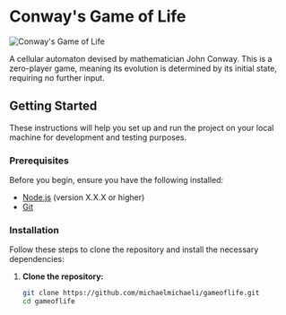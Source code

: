 # Conway's Game of Life

![Conway's Game of Life](https://upload.wikimedia.org/wikipedia/commons/e/e5/Gospers_glider_gun.gif)

A cellular automaton devised by mathematician John Conway. This is a zero-player game, meaning its evolution is determined by its initial state, requiring no further input.

## Getting Started

These instructions will help you set up and run the project on your local machine for development and testing purposes.

### Prerequisites

Before you begin, ensure you have the following installed:

- [Node.js](https://nodejs.org/) (version X.X.X or higher)
- [Git](https://git-scm.com/)

### Installation

Follow these steps to clone the repository and install the necessary dependencies:

1. **Clone the repository:**

   ```sh
   git clone https://github.com/michaelmichaeli/gameoflife.git
   cd gameoflife
